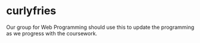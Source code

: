 # curlyfries
Our group for Web Programming should use this to update the programming as we progress with the coursework.
